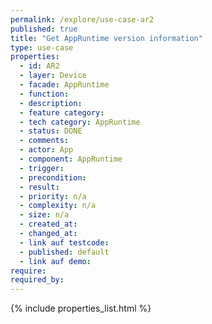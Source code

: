 ```yaml
---
permalink: /explore/use-case-ar2
published: true
title: "Get AppRuntime version information"
type: use-case
properties:
  - id: AR2
  - layer: Device
  - facade: AppRuntime
  - function:
  - description:
  - feature category:
  - tech category: AppRuntime
  - status: DONE
  - comments:
  - actor: App
  - component: AppRuntime
  - trigger:
  - precondition:
  - result:
  - priority: n/a
  - complexity: n/a
  - size: n/a
  - created_at:
  - changed_at:
  - link auf testcode:
  - published: default
  - link auf demo:
require:
required_by:
---
```


{% include properties_list.html %}
